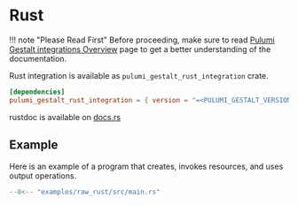 # Rust

!!! note "Please Read First"
    Before proceeding, make sure to read [Pulumi Gestalt integrations Overview](overview.md) page to get a better understanding of the documentation.


Rust integration is available as `pulumi_gestalt_rust_integration` crate.

```toml title="Cargo.toml"
[dependencies]
pulumi_gestalt_rust_integration = { version = "=<PULUMI_GESTALT_VERSION>" }
```

rustdoc is available on [docs.rs](https://docs.rs/pulumi_gestalt_rust_integration/latest/pulumi_gestalt_rust_integration/)

## Example

Here is an example of a program that creates, invokes resources, and uses output operations.

```rust title="main.rs"
--8<-- "examples/raw_rust/src/main.rs"
```
